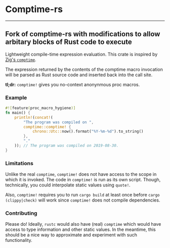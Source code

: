 # Comptime-rs
---
Fork of comptime-rs with modifications to allow arbitary blocks of Rust code to execute
---

Lightweight compile-time expression evaluation.
This crate is inspired by [Zig's `comptime`](https://ziglang.org/documentation/master/#comptime).

The expression returned by the contents of the comptime macro invocation will be parsed as
Rust source code and inserted back into the call site.

**tl;dr:** `comptime!` gives you no-context anonynmous proc macros.

### Example

```rust
#![feature(proc_macro_hygiene)]
fn main() {
    println!(concat!(
        "The program was compiled on ",
        comptime::comptime! {
            chrono::Utc::now().format("%Y-%m-%d").to_string()
        },
        "."
    )); // The program was compiled on 2019-08-30.
}
```

### Limitations

Unlike the real `comptime`, `comptime!` does not have access to the scope in which it is invoked.
The code in `comptime!` is run as its own script.
Though, technically, you could interpolate static values using `quote!`.

Also, `comptime!` requires you to run `cargo build` at least once before `cargo (clippy|check)`
will work since `comptime!` does not compile dependencies.

### Contributing

Please do!
Ideally, `rustc` would also have (real) `comptime` which would have access to type information and other static values.
In the meantime, this should be a nice way to approximate and experiment with such functionality.
